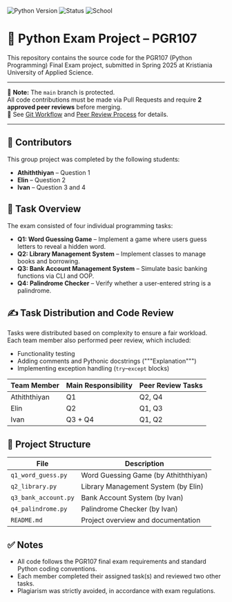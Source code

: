 ![Python Version](https://img.shields.io/badge/python-3.12.7%2B-blue)
![Status](https://img.shields.io/badge/status-draft-brightgreen)
![School](https://img.shields.io/badge/Kristiania%20University%20of%20Applied%20Science-PGR107-red)

# 🐍 Python Exam Project – PGR107

This repository contains the source code for the PGR107 (Python Programming) Final Exam project, submitted in Spring 2025 at Kristiania University of Applied Science.

---

🚫 **Note:** The `main` branch is protected.  
All code contributions must be made via Pull Requests and require **2 approved peer reviews** before merging.  
📌 See [Git Workflow](./GIT_WORKFLOW.md) and [Peer Review Process](./PEER_REVIEW_PROCESS.md) for details.

---


## 👥 Contributors

This group project was completed by the following students:
- **Athiththiyan**  – Question 1
- **Elin**           – Question 2
- **Ivan**           – Question 3 and 4


## 📝 Task Overview

The exam consisted of four individual programming tasks:

- **Q1: Word Guessing Game** – Implement a game where users guess letters to reveal a hidden word.
- **Q2: Library Management System** – Implement classes to manage books and borrowing.
- **Q3: Bank Account Management System** – Simulate basic banking functions via CLI and OOP.
- **Q4: Palindrome Checker** – Verify whether a user-entered string is a palindrome.


## ✍️ Task Distribution and Code Review

Tasks were distributed based on complexity to ensure a fair workload.  
Each team member also performed peer review, which included:

- Functionality testing
- Adding comments and Pythonic docstrings ("""Explanation""")
- Implementing exception handling (`try`–`except` blocks)

| Team Member   | Main Responsibility | Peer Review Tasks |
|---------------|---------------------|-------------------|
| Athiththiyan  | Q1                  | Q2, Q4            |
| Elin          | Q2                  | Q1, Q3            |
| Ivan          | Q3 + Q4             | Q1, Q2            |


## 📁 Project Structure

| File                  | Description                                        |
|-----------------------|----------------------------------------------------|
| `q1_word_guess.py`    | Word Guessing Game (by Athiththiyan)              |
| `q2_library.py`       | Library Management System (by Elin)               |
| `q3_bank_account.py`  | Bank Account System (by Ivan)                     |
| `q4_palindrome.py`    | Palindrome Checker (by Ivan)                      |
| `README.md`           | Project overview and documentation                |


## ✅ Notes

- All code follows the PGR107 final exam requirements and standard Python coding conventions.
- Each member completed their assigned task(s) and reviewed two other tasks.
- Plagiarism was strictly avoided, in accordance with exam regulations.
